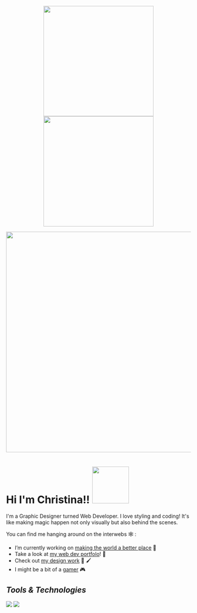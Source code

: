 <p align="center">
<img src="https://media.giphy.com/media/l3mZnuz4coJp8EBBm/giphy.gif" width="300"/>
  <img src="https://media.giphy.com/media/ko7twHhomhk8E/giphy.gif" width="300"/>
  </p>
  
  <p align="center">
  <img src="https://christinaharris.design/profile.gif" width="600"/>
  </p>
  

 # Hi I'm Christina!! <img src="https://media.giphy.com/media/XfaQkOWb3WiUGBDtj4/giphy.gif" width="100"/>
I'm a Graphic Designer turned Web Developer. I love styling and coding! It's like making magic happen not only visually but also behind the scenes. 

You can find me hanging around on the interwebs 🕸️ :

- I’m currently working on [making the world a better place](https://huemanistic.org/) 🌱 
- Take a look at [my web dev portfolo](https://www.christinaharris.dev/)! 📘 
- Check out [my design work](https://christinaharris.design/) 🎨 🖌️ 
- I might be a bit of a [gamer](https://psnprofiles.com/imriven) 🎮 

## _Tools & Technologies_
  <img src="https://img.shields.io/badge/OS-MAC-brightgreen?style=plastic&logo=apple"/>
<img src="https://img.shields.io/badge/OS-Windows-brightgreen?style=plastic&logo=microsoft"/>
